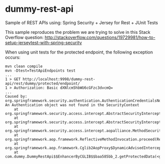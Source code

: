 dummy-rest-api
==============

Sample of REST APIs using: Spring Security + Jersey for Rest + JUnit Tests

This sample reproduces the problem we are trying to solve in this Stack Overflow question:
http://stackoverflow.com/questions/19729981/how-to-setup-jerseytest-with-spring-security

When using unit tests for the protected endpoint, the following exception occurs:

    mvn clean compile
    mvn -Dtest=TestApiEndpoints test
    ...
    1 > GET http://localhost:9998/dummy-rest-api/rest/dummy/protected/endpoint/
    1 > Authorization: Basic dXNlcm5hbWU6cGFzc3dvcmQ=
    ...
    Caused by: org.springframework.security.authentication.AuthenticationCredentialsNotFoundException: An Authentication object was not found in the SecurityContext
    	at org.springframework.security.access.intercept.AbstractSecurityInterceptor.credentialsNotFound(AbstractSecurityInterceptor.java:339)
        at org.springframework.security.access.intercept.AbstractSecurityInterceptor.beforeInvocation(AbstractSecurityInterceptor.java:198)
        at org.springframework.security.access.intercept.aopalliance.MethodSecurityInterceptor.invoke(MethodSecurityInterceptor.java:60)
        at org.springframework.aop.framework.ReflectiveMethodInvocation.proceed(ReflectiveMethodInvocation.java:172)
    	at org.springframework.aop.framework.Cglib2AopProxy$DynamicAdvisedInterceptor.intercept(Cglib2AopProxy.java:621)
    	at com.dummy.DummyRestApi$$EnhancerByCGLIB$$baa585bb_2.getProtectedData(<generated>)

